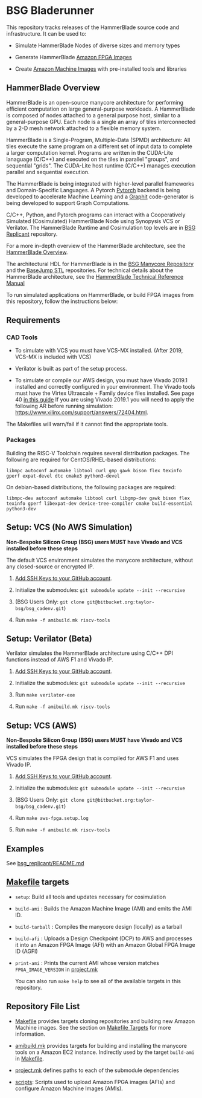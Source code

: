 # BSG Bladerunner

This repository tracks releases of the HammerBlade source code and
infrastructure. It can be used to:

* Simulate HammerBlade Nodes of diverse sizes and memory types

* Generate HammerBlade [Amazon FPGA Images](https://aws.amazon.com/ec2/instance-types/f1/)

* Create [Amazon Machine Images](https://docs.aws.amazon.com/AWSEC2/latest/UserGuide/AMIs.html)
  with pre-installed tools and libraries

## HammerBlade Overview

HammerBlade is an open-source manycore architecture for performing
efficient computation on large general-purpose workloads. A
HammerBlade is composed of nodes attached to a general purpose host,
simliar to a general-purpose GPU. Each node is a single an array of
tiles interconnected by a 2-D mesh network attached to a flexible
memory system.

HammerBlade is a Single-Program, Multiple-Data (SPMD) architecture:
All tiles execute the same program on a different set of input data to
complete a larger computation kernel. Programs are written in the
CUDA-Lite lanaguage (C/C++) and executed on the tiles in parallel
"groups", and sequential "grids". The CUDA-Lite host runtime (C/C++)
manages execution parallel and sequential execution. 

The HammerBlade is being integrated with higher-level parallel
frameworks and Domain-Specific Languages. A Pytorch
[Pytorch](https://github.com/pytorch/pytorch) backend is being
developed to accelerate Machine Learning and a
[Graphit](https://github.com/GraphIt-DSL/graphit) code-generator is
being developed to support Graph Computations.

C/C++, Python, and Pytorch programs can interact with a Cooperatively
Simulated (Cosimulated) HammerBlade Node using Synopysis VCS or
Verilator. 
The HammerBlade Runtime and Cosimulation top levels are in [BSG
Replicant](https://github.com/bespoke-silicon-group/bsg_replicant)
repository.

For a more in-depth overview of the HammerBlade architecture, see the
[HammerBlade
Overview](https://docs.google.com/document/d/1wpdx0FykCyIAL3VdJEBz0tK-aQyChW0TKdHfbIXQJQI/edit).

The architectural HDL for HammerBlade is in the [BSG Manycore
Repository](https://github.com/bespoke-silicon-group/bsg_manycore) and
the [BaseJump
STL](https://github.com/bespoke-silicon-group/basejump_stl)
repositories. For technical details about the HammerBlade
architecture, see the [HammerBlade Technical Reference
Manual](https://docs.google.com/document/d/1b2g2nnMYidMkcn6iHJ9NGjpQYfZeWEmMdLeO_3nLtgo)

To run simulated applications on HammerBlade, or build FPGA images
from this repository, follow the instructions below:

## Requirements

### CAD Tools

* To simulate with VCS you must have VCS-MX installed. (After 2019,
  VCS-MX is included with VCS)

* Verilator is built as part of the setup process.

* To simulate or compile our AWS design, you must have Vivado 2019.1
installed and correctly configured in your environment. The Vivado
tools must have the Virtex Ultrascale + Family device files
installed. See page 40 [in this
guide](https://www.xilinx.com/content/dam/xilinx/support/documentation/sw_manuals/xilinx2019_1/ug973-vivado-release-notes-install-license.pdf)
If you are using Vivado 2019.1 you will need to apply the following AR
before running simulation: https://www.xilinx.com/support/answers/72404.html.

The Makefiles will warn/fail if it cannot find the appropriate tools.

### Packages

Building the RISC-V Toolchain requires several distribution
packages. The following are required for CentOS/RHEL-based
distributions:

```libmpc autoconf automake libtool curl gmp gawk bison flex texinfo gperf expat-devel dtc cmake3 python3-devel```

On debian-based distributions, the following packages are required:

```libmpc-dev autoconf automake libtool curl libgmp-dev gawk bison flex texinfo gperf libexpat-dev device-tree-compiler cmake build-essential python3-dev```


## Setup: VCS (No AWS Simulation)

**Non-Bespoke Silicon Group (BSG) users MUST have Vivado and VCS installed before these steps**

The default VCS environment simulates the manycore architecture, without any closed-source or encrypted IP. 

1. [Add SSH Keys to your GitHub account](https://help.github.com/en/github/authenticating-to-github/adding-a-new-ssh-key-to-your-github-account). 

2. Initialize the submodules: `git submodule update --init --recursive`

3. (BSG Users Only: `git clone git@bitbucket.org:taylor-bsg/bsg_cadenv.git`)

4. Run `make -f amibuild.mk riscv-tools`


## Setup: Verilator (Beta)

Verilator simulates the HammerBlade architecture using C/C++ DPI
functions instead of AWS F1 and Vivado IP.

1. [Add SSH Keys to your GitHub account](https://help.github.com/en/github/authenticating-to-github/adding-a-new-ssh-key-to-your-github-account). 

2. Initialize the submodules: `git submodule update --init --recursive`

3. Run `make verilator-exe`

4. Run `make -f amibuild.mk riscv-tools`


## Setup: VCS (AWS)

**Non-Bespoke Silicon Group (BSG) users MUST have Vivado and VCS installed before these steps**

VCS simulates the FPGA design that is compiled for AWS F1 and uses Vivado IP.

1. [Add SSH Keys to your GitHub account](https://help.github.com/en/github/authenticating-to-github/adding-a-new-ssh-key-to-your-github-account). 

2. Initialize the submodules: `git submodule update --init --recursive`

3. (BSG Users Only: `git clone git@bitbucket.org:taylor-bsg/bsg_cadenv.git`)

4. Run `make aws-fpga.setup.log`

5. Run `make -f amibuild.mk riscv-tools`


## Examples

See [bsg_replicant/README.md](bsg_replicant/README.md)


## [Makefile](Makefile) targets

* `setup`: Build all tools and updates necessary for cosimulation

* `build-ami` : Builds the Amazon Machine Image (AMI) and emits the AMI ID.

* `build-tarball` : Compiles the manycore design (locally) as a tarball

* `build-afi` : Uploads a Design Checkpoint (DCP) to AWS and processes it into
  an Amazon FPGA Image (AFI) with an Amazon Global FPGA Image ID (AGFI)

* `print-ami` : Prints the current AMI whose version matches `FPGA_IMAGE_VERSION`
  in [project.mk](project.mk)
  
  You can also run `make help` to see all of the available targets in this repository. 

## Repository File List

* [Makefile](Makefile) provides targets cloning repositories and
building new Amazon Machine images. See the section on [Makefile
Targets](https://github.com/bespoke-silicon-group/bsg_bladerunner#makefile-targets)
for more information.

* [amibuild.mk](amibuild.mk) provides targets for building and
installing the manycore tools on a Amazon EC2 instance. Indirectly used by the
target `build-ami` in [Makefile](Makefile).

* [project.mk](project.mk) defines paths to each of the submodule
dependencies

* [scripts](scripts): Scripts used to upload Amazon FPGA images (AFIs) and configure Amazon Machine Images (AMIs).

